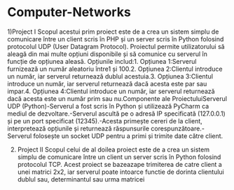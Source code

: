 # Computer-Networks

  1)Project I
  Scopul acestui prim proiect este de a crea un sistem simplu de comunicare între un client scris în PHP și un server scris în Python folosind protocolul UDP (User Datagram Protocol). Proiectul permite utilizatorului să aleagă din mai multe opțiuni disponibile și să comunice cu serverul în funcție de opțiunea aleasă. Opțiunile includ:1. Opțiunea 1:Serverul furnizează un număr aleatoriu între1 și 100.2. Opțiunea 2:Clientul introduce un număr, iar serverul returnează dublul acestuia.3. Opțiunea 3:Clientul introduce un număr, iar serverul returnează dacă acesta este par sau impar.4. Opțiunea 4:Clientul introduce un număr, iar serverul returnează dacă acesta este un număr prim sau nu.Componente ale ProiectuluiServerul UDP (Python)-Serverul a fost scris în Python și utilizează PyCharm ca mediul de dezvoltare.-Serverul ascultă pe o adresă IP specificată (127.0.0.1) și pe un port specificat (12345).-Acesta primește cereri de la client, interpretează opțiunile și returnează răspunsurile corespunzătoare.-Serverul folosește un socket UDP pentru a primi și trimite date către client.

  2) Project II
   Scopul celui de al doilea  proiect este de a crea un sistem simplu de comunicare între un client un server scris în Python folosind protocolul TCP. Acest proiect se bazeazape trimiterea de catre client a unei matrici 2x2, iar serverul poate intoarce functie de dorinta 
clientului dublul sau, determinantul sau urma matricei

   
